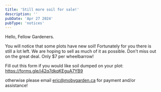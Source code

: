 ```yaml
---
title: 'Still more soil for sale!'
description: ''
pubDate: 'Apr 27 2024'
pubType: 'notices'
---
```

Hello, Fellow Gardeners.

You will notice that some plots have new soil! Fortunately for you there is still a lot left. We are hoping to sell as much of it as possible. Don't miss out on the great deal. Only $7 per wheelbarrow!

Fill out this form if you would like soil dumped on your plot: https://forms.gle/i42q7dkqKEguA7YB9

otherwise please email eric@mobygarden.ca for payment and/or assistance!
